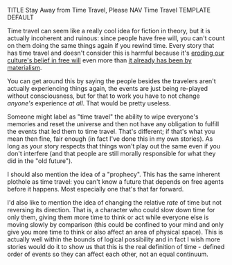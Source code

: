 TITLE Stay Away from Time Travel, Please
NAV Time Travel
TEMPLATE DEFAULT

Time travel can seem like a really cool idea for fiction in theory, but it is actually incoherent and ruinous: since people have free will, you can't count on them doing the same things again if you rewind time. Every story that has time travel and doesn't consider this is harmful because it's [eroding our culture's belief in free will](/protagonism/personal_determinism) even more than [it already has been by materialism](/protagonism/metaphysics).

You can get around this by saying the people besides the travelers aren't actually experiencing things again, the events are just being re-played without consciousness, but for that to work you have to not change *anyone's* experience *at all*. That would be pretty useless.
<!--
You would only be able to use "time travel" for changing the present, not the past.
And the idea gets even crazier when you think that you have to avoid "paradoxes"; if you undid the present, <i>you undid
the present</i>, so why is it a problem if you don't recreate it?
-->

Someone might label as "time travel" the ability to wipe everyone's memories and reset the universe and then not have any obligation to fulfill the events that led them to time travel. That's different; if that's what you mean then fine, fair enough (in fact I've done this in my own stories). As long as your story respects that things won't play out the same even if you don't interfere (and that people are still morally responsible for what they did in the "old future").

I should also mention the idea of a "prophecy". This has the same inherent plothole as time travel: you can't know a future that depends on free agents before it happens. Most especially one that's that far forward.

I'd also like to mention the idea of changing the relative *rate* of time but not reversing its direction. That is, a character who could slow down time for only them, giving them more time to think or act while everyone else is moving slowly by comparison (this could be confined to your mind and only give you more time to think or also affect an area of physical space). This is actually well within the bounds of logical possibility and in fact I wish more stories would do it to show us that this is the real definition of time - defined order of events so they can affect each other, not an equal continuum.
